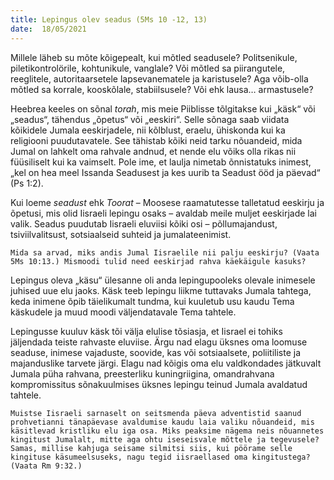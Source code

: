 ```yaml
---
title: Lepingus olev seadus (5Ms 10 -12, 13)  
date:  18/05/2021  
---
```


Millele läheb su mõte kõigepealt, kui mõtled seadusele? Politsenikule, piletikontrolörile, kohtunikule, vanglale? Või mõtled sa piirangutele, reeglitele, autoritaarsetele lapsevanematele ja karistusele? Aga võib-olla mõtled sa korrale, kooskõlale, stabiilsusele? Või ehk lausa… armastusele?

Heebrea keeles on sõnal _torah_, mis meie Piiblisse tõlgitakse kui „käsk“ või „seadus“, tähendus „õpetus“ või „eeskiri“. Selle sõnaga saab viidata kõikidele Jumala eeskirjadele, nii kõlblust, eraelu, ühiskonda kui ka religiooni puudutavatele. See tähistab kõiki neid tarku nõuandeid, mida Jumal on lahkelt oma rahvale andnud, et nende elu võiks olla rikas nii füüsiliselt kui ka vaimselt. Pole ime, et laulja nimetab õnnistatuks inimest, „kel on hea meel Issanda Seadusest ja kes uurib ta Seadust ööd ja päevad“ (Ps 1:2).

Kui loeme _seadust_ ehk _Toorat_ – Moosese raamatutesse talletatud eeskirju ja õpetusi, mis olid Iisraeli lepingu osaks – avaldab meile muljet eeskirjade lai valik. Seadus puudutab Iisraeli eluviisi kõiki osi – põllumajandust, tsiviilvalitsust, sotsiaalseid suhteid ja jumalateenimist.

`Mida sa arvad, miks andis Jumal Iisraelile nii palju eeskirju? (Vaata 5Ms 10:13.) Mismoodi tulid need eeskirjad rahva käekäigule kasuks?`

Lepingus oleva „käsu“ ülesanne oli anda lepingupooleks olevale inimesele juhised uue elu jaoks. Käsk teeb lepingu liikme tuttavaks Jumala tahtega, keda inimene õpib täielikumalt tundma, kui kuuletub usu kaudu Tema käskudele ja muud moodi väljendatavale Tema tahtele.

Lepingusse kuuluv käsk tõi välja elulise tõsiasja, et Iisrael ei tohiks jäljendada teiste rahvaste eluviise. Ärgu nad elagu üksnes oma loomuse seaduse, inimese vajaduste, soovide, kas või sotsiaalsete, poliitiliste ja majanduslike tarvete järgi. Elagu nad kõigis oma elu valdkondades jätkuvalt Jumala püha rahvana, preesterliku kuningriigina, omandrahvana kompromissitus sõnakuulmises üksnes lepingu teinud Jumala avaldatud tahtele.

`Muistse Iisraeli sarnaselt on seitsmenda päeva adventistid saanud prohvetianni tänapäevase avaldumise kaudu laia valiku nõuandeid, mis käsitlevad kristliku elu iga osa. Miks peaksime nägema neis nõuannetes kingitust Jumalalt, mitte aga ohtu iseseisvale mõttele ja tegevusele? Samas, millise kahjuga seisame silmitsi siis, kui pöörame selle kingituse käsumeelsuseks, nagu tegid iisraellased oma kingitustega? (Vaata Rm 9:32.)`